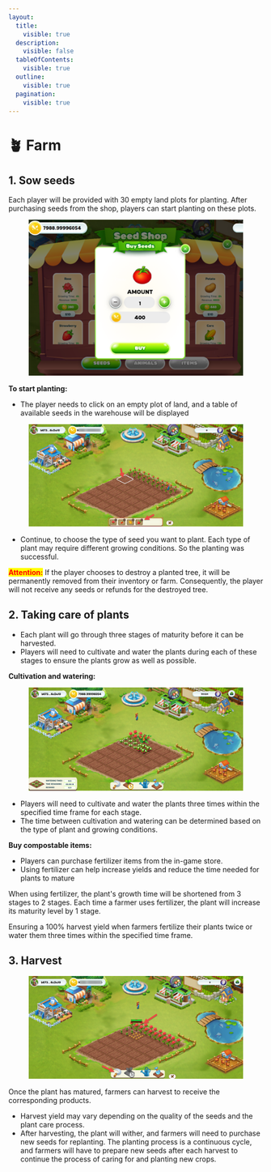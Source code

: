 ```yaml
---
layout:
  title:
    visible: true
  description:
    visible: false
  tableOfContents:
    visible: true
  outline:
    visible: true
  pagination:
    visible: true
---
```


# 🪴 Farm

## 1. Sow seeds

Each player will be provided with 30 empty land plots for planting. After purchasing seeds from the shop, players can start planting on these plots.

<figure><img src="../../.gitbook/assets/image (1).png" alt=""><figcaption></figcaption></figure>

**To start planting:**&#x20;

* The player needs to click on an empty plot of land, and a table of available seeds in the warehouse will be displayed

<figure><img src="../../.gitbook/assets/planting.png" alt=""><figcaption></figcaption></figure>

* Continue, to choose the type of seed you want to plant. Each type of plant may require different growing conditions. So the planting was successful.

<mark style="color:red;">**Attention:**</mark> If the player chooses to destroy a planted tree, it will be permanently removed from their inventory or farm. Consequently, the player will not receive any seeds or refunds for the destroyed tree.

## **2. Taking care of plants**

* Each plant will go through three stages of maturity before it can be harvested.&#x20;
* Players will need to cultivate and water the plants during each of these stages to ensure the plants grow as well as possible.

**Cultivation and watering:**

<figure><img src="../../.gitbook/assets/image (2).png" alt=""><figcaption></figcaption></figure>

* Players will need to cultivate and water the plants three times within the specified time frame for each stage.
* The time between cultivation and watering can be determined based on the type of plant and growing conditions.

**Buy compostable items:**

* Players can purchase fertilizer items from the in-game store.
* Using fertilizer can help increase yields and reduce the time needed for plants to mature

When using fertilizer, the plant's growth time will be shortened from 3 stages to 2 stages. Each time a farmer uses fertilizer, the plant will increase its maturity level by 1 stage.

Ensuring a 100% harvest yield when farmers fertilize their plants twice or water them three times within the specified time frame.

## 3. Harvest

<figure><img src="../../.gitbook/assets/harvest.png" alt=""><figcaption></figcaption></figure>

Once the plant has matured, farmers can harvest to receive the corresponding products.

* Harvest yield may vary depending on the quality of the seeds and the plant care process.
* After harvesting, the plant will wither, and farmers will need to purchase new seeds for replanting. The planting process is a continuous cycle, and farmers will have to prepare new seeds after each harvest to continue the process of caring for and planting new crops.

